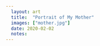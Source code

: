 ```yaml
---
  layout: art
  title:  "Portrait of My Mother"
  images: ["mother.jpg"]
  date: 2020-02-02
  notes:
---
```

